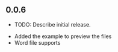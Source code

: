 ## 0.0.6

* TODO: Describe initial release.
- Added the example to preview the files
- Word file supports 
